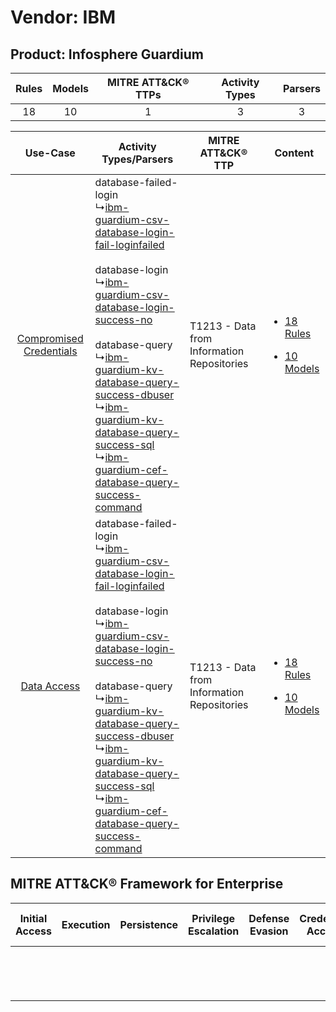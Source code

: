 Vendor: IBM
===========
Product: Infosphere Guardium
----------------------------
| Rules | Models | MITRE ATT&CK® TTPs | Activity Types | Parsers |
|:-----:|:------:|:------------------:|:--------------:|:-------:|
|  18   |   10   |         1          |       3        |    3    |

|    Use-Case    | Activity Types/Parsers    | MITRE ATT&CK® TTP    | Content    |
|:----:| ---- | ---- | ---- |
| [Compromised Credentials](../../../UseCases/uc_compromised_credentials.md) |  database-failed-login<br> ↳[ibm-guardium-csv-database-login-fail-loginfailed](Ps/pC_ibmguardiumcsvdatabaseloginfailloginfailed.md)<br><br> database-login<br> ↳[ibm-guardium-csv-database-login-success-no](Ps/pC_ibmguardiumcsvdatabaseloginsuccessno.md)<br><br> database-query<br> ↳[ibm-guardium-kv-database-query-success-dbuser](Ps/pC_ibmguardiumkvdatabasequerysuccessdbuser.md)<br> ↳[ibm-guardium-kv-database-query-success-sql](Ps/pC_ibmguardiumkvdatabasequerysuccesssql.md)<br> ↳[ibm-guardium-cef-database-query-success-command](Ps/pC_ibmguardiumcefdatabasequerysuccesscommand.md)<br> | T1213 - Data from Information Repositories<br> | [<ul><li>18 Rules</li></ul><ul><li>10 Models</li></ul>](RM/r_m_ibm_infosphere_guardium_Compromised_Credentials.md) |
|    [Data Access](../../../UseCases/uc_data_access.md)    |  database-failed-login<br> ↳[ibm-guardium-csv-database-login-fail-loginfailed](Ps/pC_ibmguardiumcsvdatabaseloginfailloginfailed.md)<br><br> database-login<br> ↳[ibm-guardium-csv-database-login-success-no](Ps/pC_ibmguardiumcsvdatabaseloginsuccessno.md)<br><br> database-query<br> ↳[ibm-guardium-kv-database-query-success-dbuser](Ps/pC_ibmguardiumkvdatabasequerysuccessdbuser.md)<br> ↳[ibm-guardium-kv-database-query-success-sql](Ps/pC_ibmguardiumkvdatabasequerysuccesssql.md)<br> ↳[ibm-guardium-cef-database-query-success-command](Ps/pC_ibmguardiumcefdatabasequerysuccesscommand.md)<br> | T1213 - Data from Information Repositories<br> | [<ul><li>18 Rules</li></ul><ul><li>10 Models</li></ul>](RM/r_m_ibm_infosphere_guardium_Data_Access.md)    |

MITRE ATT&CK® Framework for Enterprise
--------------------------------------
| Initial Access | Execution | Persistence | Privilege Escalation | Defense Evasion | Credential Access | Discovery | Lateral Movement | Collection                                                                              | Command and Control | Exfiltration | Impact |
| -------------- | --------- | ----------- | -------------------- | --------------- | ----------------- | --------- | ---------------- | --------------------------------------------------------------------------------------- | ------------------- | ------------ | ------ |
|                |           |             |                      |                 |                   |           |                  | [Data from Information Repositories](https://attack.mitre.org/techniques/T1213)<br><br> |                     |              |        |